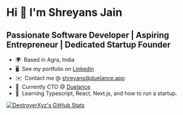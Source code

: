 Hi 👋 I'm Shreyans Jain
====================================================================================================================================================

Passionate Software Developer | Aspiring Entrepreneur | Dedicated Startup Founder
---------------------------------------------------------------------------------

* 🌍  Based in Agra, India
* 🖥️  See my portfolio on [Linkedin](https://www.linkedin.com/in/sjain07/)
* ✉️  Contact me @ [shreyans@duelance.app](mailto:shreyans@duelance.app)
* 🚀  Currently CTO @ [Duelance](https://duelance.app)
* 🧠  Learning Typescript, React, Next.js, and how to run a startup.

<a href="#"><img src="https://github-readme-stats.vercel.app/api?username=DestroyerXyz&show_icons=true&hide=&count_private=true&title_color=e6edf3&text_color=e6edf3&icon_color=e6edf3&bg_color=0d1117&hide_border=true&hide_title=true&include_all_commits=true" alt="DestroyerXyz's GitHub Stats" /></a>
